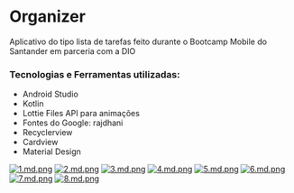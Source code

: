 # Organizer
Aplicativo do tipo lista de tarefas feito durante o Bootcamp Mobile do Santander em parceria com a DIO

### Tecnologias e Ferramentas utilizadas:
- Android Studio
- Kotlin
- Lottie Files API para animações
- Fontes do Google: rajdhani
- Recyclerview
- Cardview
- Material Design

[![1.md.png](https://gustavosouza.dev.br/images/images/2021/07/01/1.md.png)](https://gustavosouza.dev.br/images/image/FAId)
[![2.md.png](https://gustavosouza.dev.br/images/images/2021/07/01/2.md.png)](https://gustavosouza.dev.br/images/image/FhUz)
[![3.md.png](https://gustavosouza.dev.br/images/images/2021/07/01/3.md.png)](https://gustavosouza.dev.br/images/image/FvqV)
[![4.md.png](https://gustavosouza.dev.br/images/images/2021/07/01/4.md.png)](https://gustavosouza.dev.br/images/image/FSx6)
[![5.md.png](https://gustavosouza.dev.br/images/images/2021/07/01/5.md.png)](https://gustavosouza.dev.br/images/image/Fn4a)
[![6.md.png](https://gustavosouza.dev.br/images/images/2021/07/01/6.md.png)](https://gustavosouza.dev.br/images/image/Fy6S)
[![7.md.png](https://gustavosouza.dev.br/images/images/2021/07/01/7.md.png)](https://gustavosouza.dev.br/images/image/FdSe)
[![8.md.png](https://gustavosouza.dev.br/images/images/2021/07/01/8.md.png)](https://gustavosouza.dev.br/images/image/Fw5p)







